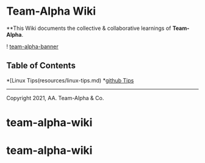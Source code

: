 # Team-Alpha Wiki
**This Wiki documents the collective & collaborative learnings of **Team-Alpha**.

! [team-alpha-banner](wiki/resources/team-banner.jpg)


## Table of Contents

*[Linux Tips(resources/linux-tips.md)
*[github Tips](resources/git-tips.md)

---
Copyright 2021, AA. Team-Alpha & Co. 


# team-alpha-wiki
# team-alpha-wiki
